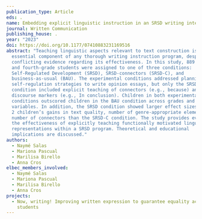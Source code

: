 ```yaml
---
publication_type: Article
eds: .
name: Embedding explicit linguistic instruction in an SRSD writing intervention
journal: Written Communication
publishing_house: .
year: "2023"
doi: https://doi.org/10.1177/07410883231169516
abstract: "Teaching linguistic aspects relevant to text construction is an
  essential component of any thorough writing instruction program, despite the
  conflicting evidence regarding its effectiveness. In this study, 889 second-
  and fourth-grade students were assigned to one of three conditions:
  Self-Regulated Development (SRSD), SRSD-connectors (SRSD-C), and
  business-as-usual (BAU). The experimental conditions addressed planning and
  self-regulation strategies to write opinion essays, but only the SRSD
  condition included explicit teaching of connectors (e.g., because) and
  discourse markers (e.g., In conclusion). Children in both experimental
  conditions outscored children in the BAU condition across grades and outcome
  variables. In addition, the SRSD condition showed larger effect sizes on Grade
  2 children’s gains in text quality, number of genre-appropriate elements, and
  number of connectors than the SRSD-C condition. The study provides evidence of
  the effectiveness of explicitly teaching functionally motivated linguistic
  representations within a SRSD program. Theoretical and educational
  implications are discussed."
authors:
  - Naymé Salas
  - Mariona Pascual
  - Marilisa Birello
  - Anna Cros
elbec_members_involved:
  - Naymé Salas
  - Mariona Pascual
  - Marilisa Birello
  - Anna Cros
projects:
  - Now, writing! Improving written expression to guarantee equality across
    students
---
```

